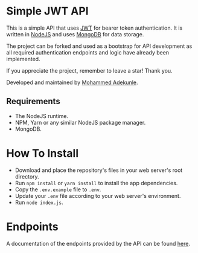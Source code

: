 # Simple JWT API

This is a simple API that uses [JWT](https://jwt.io/) for bearer token authentication. It is written in [NodeJS](https://nodejs.org/) and uses [MongoDB](https://www.mongodb.com/) for data storage.

The project can be forked and used as a bootstrap for API development as all required authentication endpoints and logic have already been implemented.

If you appreciate the project, remember to leave a star! Thank you.

Developed and maintained by [Mohammed Adekunle](https://github.com/Iyiola-am).

## Requirements

- The NodeJS runtime.
- NPM, Yarn or any similar NodeJS package manager.
- MongoDB.

# How To Install

- Download and place the repository's files in your web server's root directory.
- Run `npm install` or `yarn install` to install the app dependencies.
- Copy the `.env.example` file to `.env`.
- Update your `.env` file according to your web server's environment.
- Run `node index.js`.

# Endpoints

A documentation of the endpoints provided by the API can be found [here](https://documenter.getpostman.com/view/9577513/T1LTejEP?version=latest).
